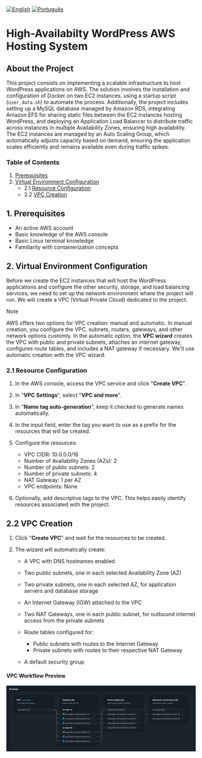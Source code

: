 [![English](https://img.shields.io/badge/English-blue.svg)](README.en.md)
[![Português](https://img.shields.io/badge/Português-green.svg)](README.md)

# High-Availabilty WordPress AWS Hosting System

## About the Project

This project consists on implementing a scalable infrastructure to host WordPress applications on AWS. The solution involves the installation and configuration of Docker on two EC2 instances, using a startup script (`user_data.sh`) to automate the process. Additionally, the project includes setting up a MySQL database managed by Amazon RDS, integrating Amazon EFS for sharing static files between the EC2 instances hosting WordPress, and deploying an Application Load Balancer to distribute traffic across instances in multiple Availability Zones, ensuring high availability. The EC2 instances are managed by an Auto Scaling Group, which automatically adjusts capacity based on demand, ensuring the application scales efficiently and remains available even during traffic spikes.

### Table of Contents

1. [Prerequisites](#1-prerequisites)
2. [Virtual Environment Configuration](#2-virtual-environment-configuration)
    - 2.1 [Resource Configuration](#21-resource-configuration)
    - 2.2 [VPC Creation](#22-vpc-creation)

## 1. Prerequisites

- An active AWS account
- Basic knowledge of the AWS console
- Basic Linux terminal knowledge
- Familiarity with containerization concepts

## 2. Virtual Environment Configuration 

Before we create the EC2 instances that will host the WordPress applications and configure the other security, storage, and load balancing services, we need to set up the network environment where the project will run. We will create a VPC (Virtual Private Cloud) dedicated to the project.

> [!NOTE]
> AWS offers two options for VPC creation: manual and automatic. In manual creation, you configure the VPC, subnets, routers, gateways, and other network options customly. In the automatic option, the **VPC wizard** creates the VPC with public and private subnets, attaches an internet gateway, configures route tables, and includes a NAT gateway if necessary. We'll use automatic creation with the VPC wizard.

### 2.1 Resource Configuration

1. In the AWS console, access the VPC service and click "**Create VPC**".

2. In "**VPC Settings**", select "**VPC and more**".

3. In "**Name tag auto-generation**", keep it checked to generate names automatically.

4. In the input field, enter the tag you want to use as a prefix for the resources that will be created.

5. Configure the resources:

    - VPC CIDR: 10.0.0.0/16 
    - Number of Availability Zones (AZs): 2
    - Number of public subnets: 2
    - Number of private subnets: 4
    - NAT Gateway: 1 per AZ 
    - VPC endpoints: None

6. Optionally, add descriptive tags to the VPC. This helps easily identify resources associated with the project.

## 2.2 VPC Creation

1. Click "**Create VPC**" and wait for the resources to be created.

2. The wizard will automatically create:

    - A VPC with DNS hostnames enabled
    - Two public subnets, one in each selected Availability Zone (AZ)
    - Two private subnets, one in each selected AZ, for application servers and database storage
    - An Internet Gateway (IGW) attached to the VPC 
    - Two NAT Gateways, one in each public subnet, for outbound internet access from the private subnets
    - Route tables configured for:

        - Public subnets with routes to the Internet Gateway
        - Private subnets with routes to their respective NAT Gateway

    - A default security group

#### VPC Workflow Preview

![VPC Workflow](../imgs/vpc-workflow-en.png)